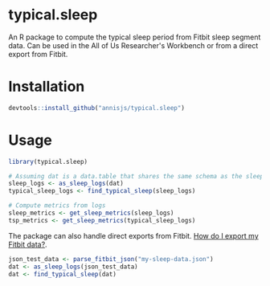 # typical.sleep
An R package to compute the typical sleep period from Fitbit sleep segment data. 
Can be used in the All of Us Researcher's Workbench or from a direct export from Fitbit.

# Installation
```r
devtools::install_github("annisjs/typical.sleep")
```

# Usage
```r
library(typical.sleep)

# Assuming dat is a data.table that shares the same schema as the sleep_level table in AoU.
sleep_logs <- as_sleep_logs(dat)
typical_sleep_logs <- find_typical_sleep(sleep_logs)

# Compute metrics from logs
sleep_metrics <- get_sleep_metrics(sleep_logs)
tsp_metrics <- get_sleep_metrics(typical_sleep_logs)
```

The package can also handle direct exports from Fitbit. 
[How do I export my Fitbit data?](https://support.google.com/fitbit/answer/14236615?hl=en#zippy=%2Chow-do-i-export-my-fitbit-data).
```r
json_test_data <- parse_fitbit_json("my-sleep-data.json")
dat <- as_sleep_logs(json_test_data)
dat <- find_typical_sleep(dat)
```
